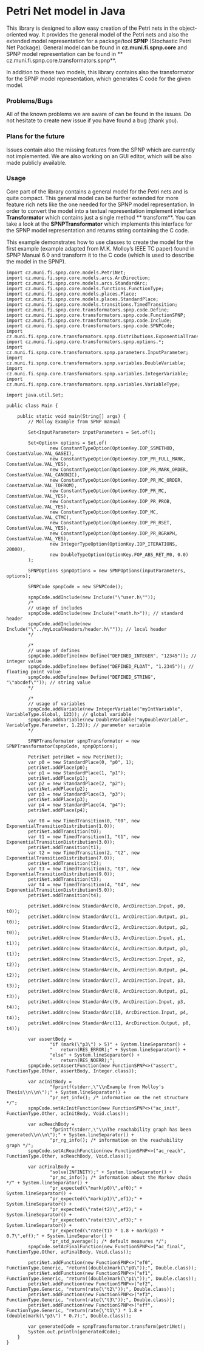 # Petri Net model in Java

This library is designed to allow easy creation of the Petri nets in the object-oriented way. It provides the general
model of the Petri nets and also the extended model representation for a package/tool **SPNP** (Stochastic Petri Net
Package). General model can be found in **cz.muni.fi.spnp.core** and SPNP model representation can be found in **
cz.muni.fi.spnp.core.transformators.spnp**.

In addition to these two models, this library contains also the transformator for the SPNP model representation, which
generates C code for the given model.

### Problems/Bugs

All of the known problems we are aware of can be found in the issues. Do not hesitate to create new issue if you have
found a bug (thank you).

### Plans for the future

Issues contain also the missing features from the SPNP which are currently not implemented. We are also working on an
GUI editor, which will be also made publicly available.

### Usage

Core part of the library contains a general model for the Petri nets and is quite compact. This general model can be
further extended for more feature rich nets like the one needed for the SPNP model representation. In order to convert
the model into a textual representation implement interface **Transformator** which contains just a single method **
transform**. You can take a look at the **SPNPTransformator** which implements this interface for the SPNP model
representation and returns string containing the C code.

This example demonstrates how to use classes to create the model for the first example (example adapted from M.K.
Molloy’s IEEE TC paper) found in SPNP Manual 6.0 and transform it to the C code (which is used to describe the model in
the SPNP).

```
import cz.muni.fi.spnp.core.models.PetriNet;
import cz.muni.fi.spnp.core.models.arcs.ArcDirection;
import cz.muni.fi.spnp.core.models.arcs.StandardArc;
import cz.muni.fi.spnp.core.models.functions.FunctionType;
import cz.muni.fi.spnp.core.models.places.Place;
import cz.muni.fi.spnp.core.models.places.StandardPlace;
import cz.muni.fi.spnp.core.models.transitions.TimedTransition;
import cz.muni.fi.spnp.core.transformators.spnp.code.Define;
import cz.muni.fi.spnp.core.transformators.spnp.code.FunctionSPNP;
import cz.muni.fi.spnp.core.transformators.spnp.code.Include;
import cz.muni.fi.spnp.core.transformators.spnp.code.SPNPCode;
import cz.muni.fi.spnp.core.transformators.spnp.distributions.ExponentialTransitionDistribution;
import cz.muni.fi.spnp.core.transformators.spnp.options.*;
import cz.muni.fi.spnp.core.transformators.spnp.parameters.InputParameter;
import cz.muni.fi.spnp.core.transformators.spnp.variables.DoubleVariable;
import cz.muni.fi.spnp.core.transformators.spnp.variables.IntegerVariable;
import cz.muni.fi.spnp.core.transformators.spnp.variables.VariableType;

import java.util.Set;

public class Main {

    public static void main(String[] args) {
        // Molloy Example from SPNP manual

        Set<InputParameter> inputParameters = Set.of();

        Set<Option> options = Set.of(
                new ConstantTypeOption(OptionKey.IOP_SSMETHOD, ConstantValue.VAL_GASEI),
                new ConstantTypeOption(OptionKey.IOP_PR_FULL_MARK, ConstantValue.VAL_YES),
                new ConstantTypeOption(OptionKey.IOP_PR_MARK_ORDER, ConstantValue.VAL_CANONIC),
                new ConstantTypeOption(OptionKey.IOP_PR_MC_ORDER, ConstantValue.VAL_TOFROM),
                new ConstantTypeOption(OptionKey.IOP_PR_MC, ConstantValue.VAL_YES),
                new ConstantTypeOption(OptionKey.IOP_PR_PROB, ConstantValue.VAL_YES),
                new ConstantTypeOption(OptionKey.IOP_MC, ConstantValue.VAL_CTMC),
                new ConstantTypeOption(OptionKey.IOP_PR_RSET, ConstantValue.VAL_YES),
                new ConstantTypeOption(OptionKey.IOP_PR_RGRAPH, ConstantValue.VAL_YES),
                new IntegerTypeOption(OptionKey.IOP_ITERATIONS, 20000),
                new DoubleTypeOption(OptionKey.FOP_ABS_RET_M0, 0.0)
        );

        SPNPOptions spnpOptions = new SPNPOptions(inputParameters, options);

        SPNPCode spnpCode = new SPNPCode();

        spnpCode.addInclude(new Include("\"user.h\""));
        /*
        // usage of includes
        spnpCode.addInclude(new Include("<math.h>")); // standard header
        spnpCode.addInclude(new Include("\"../myLocalHeaders/header.h\"")); // local header
        */

        /*
        // usage of defines
        spnpCode.addDefine(new Define("DEFINED_INTEGER", "12345")); // integer value
        spnpCode.addDefine(new Define("DEFINED_FLOAT", "1.2345")); // floating point value
        spnpCode.addDefine(new Define("DEFINED_STRING", "\"abcdef\"")); // string value
        */

        /*
        // usage of variables
        spnpCode.addVariable(new IntegerVariable("myIntVariable", VariableType.Global, 123)); // global variable
        spnpCode.addVariable(new DoubleVariable("myDoubleVariable", VariableType.Parameter, 1.23)); // parameter variable
        */

        SPNPTransformator spnpTransformator = new SPNPTransformator(spnpCode, spnpOptions);

        PetriNet petriNet = new PetriNet();
        var p0 = new StandardPlace(0, "p0", 1);
        petriNet.addPlace(p0);
        var p1 = new StandardPlace(1, "p1");
        petriNet.addPlace(p1);
        var p2 = new StandardPlace(2, "p2");
        petriNet.addPlace(p2);
        var p3 = new StandardPlace(3, "p3");
        petriNet.addPlace(p3);
        var p4 = new StandardPlace(4, "p4");
        petriNet.addPlace(p4);

        var t0 = new TimedTransition(0, "t0", new ExponentialTransitionDistribution(1.0));
        petriNet.addTransition(t0);
        var t1 = new TimedTransition(1, "t1", new ExponentialTransitionDistribution(3.0));
        petriNet.addTransition(t1);
        var t2 = new TimedTransition(2, "t2", new ExponentialTransitionDistribution(7.0));
        petriNet.addTransition(t2);
        var t3 = new TimedTransition(3, "t3", new ExponentialTransitionDistribution(9.0));
        petriNet.addTransition(t3);
        var t4 = new TimedTransition(4, "t4", new ExponentialTransitionDistribution(5.0));
        petriNet.addTransition(t4);

        petriNet.addArc(new StandardArc(0, ArcDirection.Input, p0, t0));
        petriNet.addArc(new StandardArc(1, ArcDirection.Output, p1, t0));
        petriNet.addArc(new StandardArc(2, ArcDirection.Output, p2, t0));
        petriNet.addArc(new StandardArc(3, ArcDirection.Input, p1, t1));
        petriNet.addArc(new StandardArc(4, ArcDirection.Output, p3, t1));
        petriNet.addArc(new StandardArc(5, ArcDirection.Input, p2, t2));
        petriNet.addArc(new StandardArc(6, ArcDirection.Output, p4, t2));
        petriNet.addArc(new StandardArc(7, ArcDirection.Input, p3, t3));
        petriNet.addArc(new StandardArc(8, ArcDirection.Output, p1, t3));
        petriNet.addArc(new StandardArc(9, ArcDirection.Input, p3, t4));
        petriNet.addArc(new StandardArc(10, ArcDirection.Input, p4, t4));
        petriNet.addArc(new StandardArc(11, ArcDirection.Output, p0, t4));

        var assertBody =
                "if (mark(\"p3\") > 5)" + System.lineSeparator() +
                "   return(RES_ERROR);" + System.lineSeparator() +
                "else" + System.lineSeparator() +
                "   return(RES_NOERR);";
        spnpCode.setAssertFunction(new FunctionSPNP<>("assert", FunctionType.Other, assertBody, Integer.class));

        var acInitBody =
                "fprintf(stderr,\"\\nExample from Molloy's Thesis\\n\\n\");" + System.lineSeparator() +
                "pr_net_info(); /* information on the net structure */";
        spnpCode.setAcInitFunction(new FunctionSPNP<>("ac_init", FunctionType.Other, acInitBody, Void.class));

        var acReachBody =
                "fprintf(stderr,\"\\nThe reachability graph has been generated\\n\\n\");" + System.lineSeparator() +
                "pr_rg_info(); /* information on the reachability graph */";
        spnpCode.setAcReachFunction(new FunctionSPNP<>("ac_reach", FunctionType.Other, acReachBody, Void.class));

        var acFinalBody =
                "solve(INFINITY);" + System.lineSeparator() +
                "pr_mc_info(); /* information about the Markov chain */" + System.lineSeparator() +
                "pr_expected(\"mark(p0)\",ef0);" + System.lineSeparator() +
                "pr_expected(\"mark(p1)\",ef1);" + System.lineSeparator() +
                "pr_expected(\"rate(t2)\",ef2);" + System.lineSeparator() +
                "pr_expected(\"rate(t3)\",ef3);" + System.lineSeparator() +
                "pr_expected(\"rate(t1) * 1.8 + mark(p3) * 0.7\",eff);" + System.lineSeparator() +
                "pr_std_average(); /* default measures */";
        spnpCode.setAcFinalFunction(new FunctionSPNP<>("ac_final", FunctionType.Other, acFinalBody, Void.class));

        petriNet.addFunction(new FunctionSPNP<>("ef0", FunctionType.Generic, "return((double)mark(\"p0\"));", Double.class));
        petriNet.addFunction(new FunctionSPNP<>("ef1", FunctionType.Generic, "return((double)mark(\"p1\"));", Double.class));
        petriNet.addFunction(new FunctionSPNP<>("ef2", FunctionType.Generic, "return(rate(\"t2\"));", Double.class));
        petriNet.addFunction(new FunctionSPNP<>("ef3", FunctionType.Generic, "return(rate(\"t3\"));", Double.class));
        petriNet.addFunction(new FunctionSPNP<>("eff", FunctionType.Generic, "return(rate(\"t1\") * 1.8 + (double)mark(\"p3\") * 0.7);", Double.class));

        var generatedCode = spnpTransformator.transform(petriNet);
        System.out.println(generatedCode);
    }
}
```
